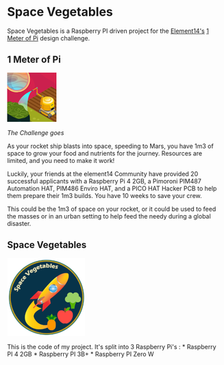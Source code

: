 # Space Vegetables

Space Vegetables is a Raspberry PI driven project for the [Element14\'s](https://www.element14.com/community/welcome) [1 Meter of Pi](https://www.element14.com/community/community/design-challenges/1-meter-of-pi?ICID=DCHmain-featured-top3challenges) design challenge. 

## 1 Meter of Pi
![1 meter of pi logo](1meterPi_profile.png)

_The Challenge goes_

As your rocket ship blasts into space, speeding to Mars, you have 1m3 of space to grow your food and nutrients for the journey. Resources are limited, and you need to make it work!

 

 Luckily, your friends at the element14 Community have provided 20 successful applicants with a Raspberry Pi 4 2GB, a Pimoroni PIM487 Automation HAT, PIM486 Enviro HAT, and a PICO HAT Hacker PCB to help them prepare their 1m3 builds. You have 10 weeks to save your crew.

 This could be the 1m3 of space on your rocket, or it could be used to feed the masses or in an urban setting to help feed the needy during a global disaster.

## Space Vegetables
![space vegetables logo](icon_space_vegetables.png)

This is the code of my project. 
It's split into 3 Raspberry Pi's :
	* Raspberry PI 4 2GB
	* Raspberry PI 3B+
	* Raspberry PI Zero W

